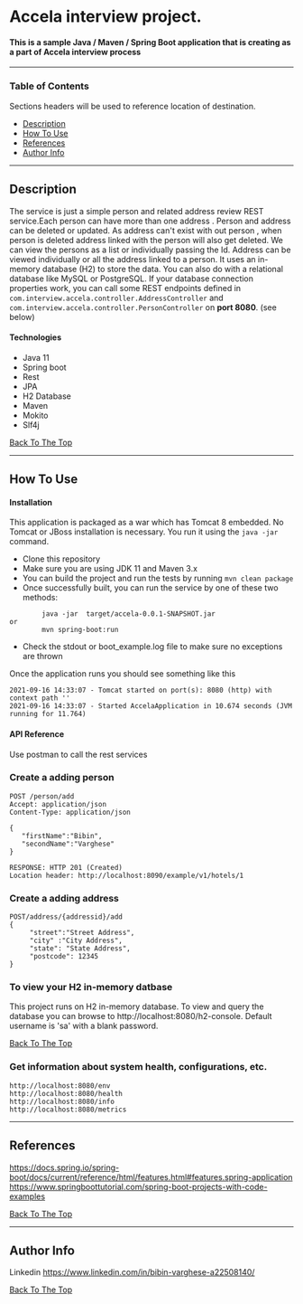 # Accela interview project.

   ####  This is a sample  Java / Maven / Spring Boot application that is creating as a part of Accela interview process
 
---

### Table of Contents
Sections headers will be used to reference location of destination.

- [Description](#description)
- [How To Use](#how-to-use)
- [References](#references)
- [Author Info](#author-info)

---

## Description

The service is just a simple person and related address review REST service.Each person can have more than one address . Person and address can be deleted or updated. As address can't exist with out person , when person is deleted address linked with the person will also get deleted.  We can view the persons as a list or individually  passing the Id. Address can be viewed  individually or all the address linked to a person.  It uses an in-memory database (H2) to store the data. You can also do with a relational database like MySQL or PostgreSQL. If your database connection properties work, you can call some REST endpoints defined in ```com.interview.accela.controller.AddressController``` and ```com.interview.accela.controller.PersonController```  on **port 8080**. (see below)

#### Technologies
- Java 11
- Spring boot
- Rest
- JPA
- H2 Database
- Maven
- Mokito
- Slf4j


[Back To The Top](#read-me-template)

---

## How To Use

#### Installation
   This application is packaged as a war which has Tomcat 8 embedded. No Tomcat or JBoss installation is necessary. You run it using the ```java -jar``` command.

* Clone this repository 
* Make sure you are using JDK 11 and Maven 3.x
* You can build the project and run the tests by running ```mvn clean package```
* Once successfully built, you can run the service by one of these two methods:
```
        java -jar  target/accela-0.0.1-SNAPSHOT.jar
or
        mvn spring-boot:run 
```
* Check the stdout or boot_example.log file to make sure no exceptions are thrown

Once the application runs you should see something like this

```
2021-09-16 14:33:07 - Tomcat started on port(s): 8080 (http) with context path ''
2021-09-16 14:33:07 - Started AccelaApplication in 10.674 seconds (JVM running for 11.764)

```

#### API Reference

Use postman to call the rest services 

### Create a adding person

```
POST /person/add
Accept: application/json
Content-Type: application/json

{
   "firstName":"Bibin",
   "secondName":"Varghese"
}

RESPONSE: HTTP 201 (Created)
Location header: http://localhost:8090/example/v1/hotels/1
```

### Create a adding address


```
POST/address/{addressid}/add
{
     "street":"Street Address",
     "city" :"City Address",
     "state": "State Address",
     "postcode": 12345
}

```
### To view your H2 in-memory datbase

This project runs on H2 in-memory database. To view and query the database you can browse to http://localhost:8080/h2-console. Default username is 'sa' with a blank password. 

[Back To The Top](#read-me-template)

### Get information about system health, configurations, etc.

```
http://localhost:8080/env
http://localhost:8080/health
http://localhost:8080/info
http://localhost:8080/metrics
```

---

## References
https://docs.spring.io/spring-boot/docs/current/reference/html/features.html#features.spring-application
https://www.springboottutorial.com/spring-boot-projects-with-code-examples

[Back To The Top](#read-me-template)


---

## Author Info

Linkedin     https://www.linkedin.com/in/bibin-varghese-a22508140/

[Back To The Top](#read-me-template)
